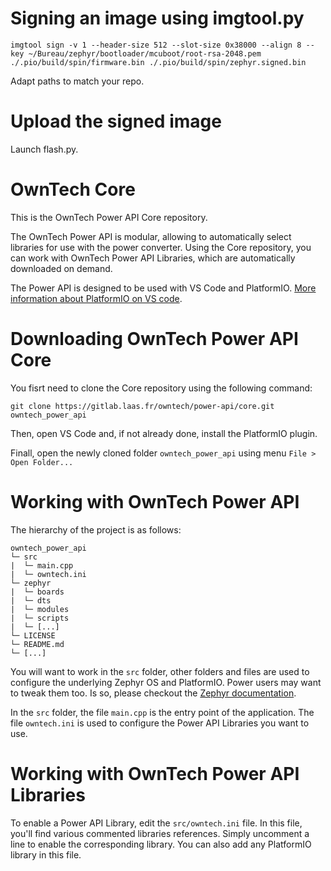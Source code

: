 # Signing an image using imgtool.py 

```imgtool sign -v 1 --header-size 512 --slot-size 0x38000 --align 8 --key ~/Bureau/zephyr/bootloader/mcuboot/root-rsa-2048.pem ./.pio/build/spin/firmware.bin ./.pio/build/spin/zephyr.signed.bin``` 

Adapt paths to match your repo. 

# Upload the signed image 

Launch flash.py.


# OwnTech Core

This is the OwnTech Power API Core repository.

The OwnTech Power API is modular, allowing to automatically select libraries for use with the power converter.
Using the Core repository, you can work with OwnTech Power API Libraries, which are automatically downloaded on demand.

The Power API is designed to be used with VS Code and PlatformIO.
[More information about PlatformIO on VS code](https://platformio.org/install/ide?install=vscode).


# Downloading OwnTech Power API Core

You fisrt need to clone the Core repository using the following command:

`git clone https://gitlab.laas.fr/owntech/power-api/core.git owntech_power_api`

Then, open VS Code and, if not already done, install the PlatformIO plugin.

Finall, open the newly cloned folder `owntech_power_api` using menu `File > Open Folder...`


# Working with OwnTech Power API

The hierarchy of the project is as follows:

```
owntech_power_api
└─ src
|  └─ main.cpp
|  └─ owntech.ini
└─ zephyr
|  └─ boards
|  └─ dts
|  └─ modules
|  └─ scripts
|  └─ [...]
└─ LICENSE
└─ README.md
└─ [...]
```

You will want to work in the `src` folder, other folders and files are used to configure the underlying Zephyr OS and PlatformIO.
Power users may want to tweak them too. Is so, please checkout the [Zephyr documentation](https://docs.zephyrproject.org/latest/).

In the `src` folder, the file `main.cpp` is the entry point of the application.
The file `owntech.ini` is used to configure the Power API Libraries you want to use.


# Working with OwnTech Power API Libraries

To enable a Power API Library, edit the `src/owntech.ini` file.
In this file, you'll find various commented libraries references.
Simply uncomment a line to enable the corresponding library.
You can also add any PlatformIO library in this file.
